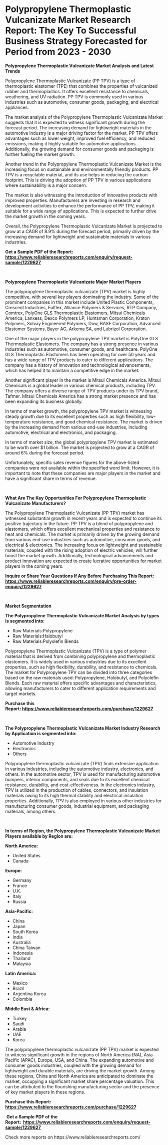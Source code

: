 <p><h1>Polypropylene Thermoplastic Vulcanizate Market Research Report: The Key To Successful Business Strategy Forecasted for Period from 2023 - 2030</h1></p><p><strong>Polypropylene Thermoplastic Vulcanizate Market Analysis and Latest Trends</strong></p>
<p><p>Polypropylene Thermoplastic Vulcanizate (PP TPV) is a type of thermoplastic elastomer (TPE) that combines the properties of vulcanized rubber and thermoplastics. It offers excellent resistance to chemicals, weathering, and UV radiation. PP TPV is commonly used in various industries such as automotive, consumer goods, packaging, and electrical appliances.</p><p>The market analysis of the Polypropylene Thermoplastic Vulcanizate Market suggests that it is expected to witness significant growth during the forecast period. The increasing demand for lightweight materials in the automotive industry is a major driving factor for the market. PP TPV offers advantages such as lower weight, improved fuel efficiency, and reduced emissions, making it highly suitable for automotive applications. Additionally, the growing demand for consumer goods and packaging is further fueling the market growth.</p><p>Another trend in the Polypropylene Thermoplastic Vulcanizate Market is the increasing focus on sustainable and environmentally friendly products. PP TPV is a recyclable material, and its use helps in reducing the carbon footprint. This is driving the adoption of PP TPV in various applications where sustainability is a major concern.</p><p>The market is also witnessing the introduction of innovative products with improved properties. Manufacturers are investing in research and development activities to enhance the performance of PP TPV, making it suitable for a wide range of applications. This is expected to further drive the market growth in the coming years.</p><p>Overall, the Polypropylene Thermoplastic Vulcanizate Market is projected to grow at a CAGR of 8.9% during the forecast period, primarily driven by the increasing demand for lightweight and sustainable materials in various industries.</p></p>
<p><strong>Get a Sample PDF of the Report:&nbsp; <a href="https://www.reliableresearchreports.com/enquiry/request-sample/1229627">https://www.reliableresearchreports.com/enquiry/request-sample/1229627</a></strong></p>
<p>&nbsp;</p>
<p><strong>Polypropylene Thermoplastic Vulcanizate Major Market Players</strong></p>
<p><p>The polypropylene thermoplastic vulcanizate (TPV) market is highly competitive, with several key players dominating the industry. Some of the prominent companies in this market include United Plastic Components, Crescent Industries, Fulflex, Alliance Polymers & Services, RTP Company, Comtrex, PolyOne GLS Thermoplastic Elastomers, Mitsui Chemicals America, Lanxess, Dexco Polymers LP, Huntsman Corporation, Kraton Polymers, Solvay Engineered Polymers, Dow, BASF Corporation, Advanced Elastomer Systems, Bayer AG, Arkema SA, and Lubrizol Corporation.</p><p>One of the major players in the polypropylene TPV market is PolyOne GLS Thermoplastic Elastomers. The company has a strong presence in various industries such as automotive, consumer goods, and healthcare. PolyOne GLS Thermoplastic Elastomers has been operating for over 50 years and has a wide range of TPV products to cater to different applications. The company has a history of innovation and technological advancements, which has helped it to maintain a competitive edge in the market.</p><p>Another significant player in the market is Mitsui Chemicals America. Mitsui Chemicals is a global leader in various chemical products, including TPV. The company offers a diverse range of TPV products under its TPV brand, Tafmer. Mitsui Chemicals America has a strong market presence and has been expanding its business globally.</p><p>In terms of market growth, the polypropylene TPV market is witnessing steady growth due to its excellent properties such as high flexibility, low-temperature resistance, and good chemical resistance. The market is driven by the increasing demand from various end-use industries, including automotive, electrical and electronics, and packaging.</p><p>In terms of market size, the global polypropylene TPV market is estimated to be worth over $1 billion. The market is projected to grow at a CAGR of around 6% during the forecast period.</p><p>Unfortunately, specific sales revenue figures for the above-listed companies were not available within the specified word limit. However, it is important to note that these companies are major players in the market and have a significant share in terms of revenue.</p></p>
<p>&nbsp;</p>
<p><strong>What Are The Key Opportunities For Polypropylene Thermoplastic Vulcanizate Manufacturers?</strong></p>
<p><p>The Polypropylene Thermoplastic Vulcanizate (PP TPV) market has witnessed substantial growth in recent years and is expected to continue its positive trajectory in the future. PP TPV is a blend of polypropylene and elastomers, which offers excellent mechanical properties and resistance to heat and chemicals. The market is primarily driven by the growing demand from various end-use industries such as automotive, consumer goods, and electrical & electronics. The increasing focus on lightweight and sustainable materials, coupled with the rising adoption of electric vehicles, will further boost the market growth. Additionally, technological advancements and product innovation are expected to create lucrative opportunities for market players in the coming years.</p></p>
<p><strong>Inquire or Share Your Questions If Any Before Purchasing This Report: <a href="https://www.reliableresearchreports.com/enquiry/pre-order-enquiry/1229627">https://www.reliableresearchreports.com/enquiry/pre-order-enquiry/1229627</a></strong></p>
<p>&nbsp;</p>
<p><strong>Market Segmentation</strong></p>
<p><strong>The Polypropylene Thermoplastic Vulcanizate Market Analysis by types is segmented into:</strong></p>
<p><ul><li>Raw Materials:Polypropylene</li><li>Raw Materials:Halobutyl</li><li>Raw Materials:Polyolefin Blends</li></ul></p>
<p><p>Polypropylene Thermoplastic Vulcanizate (TPV) is a type of polymer material that is derived from combining polypropylene and thermoplastic elastomers. It is widely used in various industries due to its excellent properties, such as high flexibility, durability, and resistance to chemicals. The market for Polypropylene TPV can be divided into three categories based on the raw materials used: Polypropylene, Halobutyl, and Polyolefin Blends. Each raw material offers specific advantages and characteristics, allowing manufacturers to cater to different application requirements and target markets.</p></p>
<p><strong>Purchase this Report:&nbsp;<a href="https://www.reliableresearchreports.com/purchase/1229627">https://www.reliableresearchreports.com/purchase/1229627</a></strong></p>
<p>&nbsp;</p>
<p><strong>The Polypropylene Thermoplastic Vulcanizate Market Industry Research by Application is segmented into:</strong></p>
<p><ul><li>Automotive Industry</li><li>Electronics</li><li>Others</li></ul></p>
<p><p>Polypropylene thermoplastic vulcanizate (TPV) finds extensive application in various industries, including the automotive industry, electronics, and others. In the automotive sector, TPV is used for manufacturing automotive bumpers, interior components, and seals due to its excellent chemical resistance, durability, and cost-effectiveness. In the electronics industry, TPV is utilized in the production of cables, connectors, and insulation materials owing to its high thermal stability and electrical insulation properties. Additionally, TPV is also employed in various other industries for manufacturing consumer goods, industrial equipment, and packaging materials, among others.</p></p>
<p>&nbsp;</p>
<p><strong>In terms of Region, the Polypropylene Thermoplastic Vulcanizate Market Players available by Region are:</strong></p>
<p>
    <p> <strong> North America: </strong>
        <ul>
            <li>United States</li>
            <li>Canada</li>
        </ul>
        </p> 
    <p> <strong> Europe: </strong>
        <ul>
            <li>Germany</li>
            <li>France</li>
            <li>U.K.</li>
            <li>Italy</li>
            <li>Russia</li>
        </ul>
        </p> 
    <p> <strong> Asia-Pacific: </strong>
        <ul>
            <li>China</li>
            <li>Japan</li>
            <li>South Korea</li>
            <li>India</li>
            <li>Australia</li>
            <li>China Taiwan</li>
            <li>Indonesia</li>
            <li>Thailand</li>
            <li>Malaysia</li>
        </ul>
        </p> 
    <p> <strong> Latin America: </strong>
        <ul>
            <li>Mexico</li>
            <li>Brazil</li>
            <li>Argentina Korea</li>
            <li>Colombia</li>
        </ul>
        </p> 
    <p> <strong> Middle East & Africa: </strong>
        <ul>
            <li>Turkey</li>
            <li>Saudi</li>
            <li>Arabia</li>
            <li>UAE</li>
            <li>Korea</li>
        </ul>
    </p>
    </p>
<p><p>The polypropylene thermoplastic vulcanizate (PP TPV) market is expected to witness significant growth in the regions of North America (NA), Asia-Pacific (APAC), Europe, USA, and China. The expanding automotive and consumer goods industries, coupled with the growing demand for lightweight and durable materials, are driving the market growth. Among these regions, China and North America are anticipated to dominate the market, occupying a significant market share percentage valuation. This can be attributed to the flourishing manufacturing sector and the presence of key market players in these regions.</p></p>
<p><strong>Purchase this Report: <a href="https://www.reliableresearchreports.com/purchase/1229627">https://www.reliableresearchreports.com/purchase/1229627</a></strong></p>
<p>&nbsp;<strong>Get a Sample PDF of the Report:&nbsp;&nbsp;<a href="https://www.reliableresearchreports.com/enquiry/request-sample/1229627">https://www.reliableresearchreports.com/enquiry/request-sample/1229627</a></strong></p>
<p><strong></strong></p>
<p>Check more reports on https://www.reliableresearchreports.com/</p>